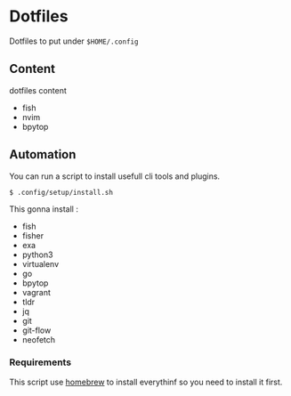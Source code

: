 # Dotfiles

Dotfiles to put under `$HOME/.config`


## Content

dotfiles content
* fish
* nvim
* bpytop

## Automation

You can run a script to install usefull cli tools and plugins.
```
$ .config/setup/install.sh
```

This gonna install :
* fish
* fisher
* exa
* python3
* virtualenv
* go
* bpytop
* vagrant
* tldr
* jq
* git
* git-flow
* neofetch

### Requirements

This script use [homebrew](https://brew.sh/index_fr)  to install everythinf so you need to install it first.
